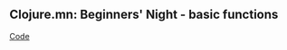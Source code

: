 ## Clojure.mn: Beginners' Night - basic functions

[Code](https://github.com/bmaddy/beginners-night/blob/master/src/beginners_night/basic_functions.clj)
